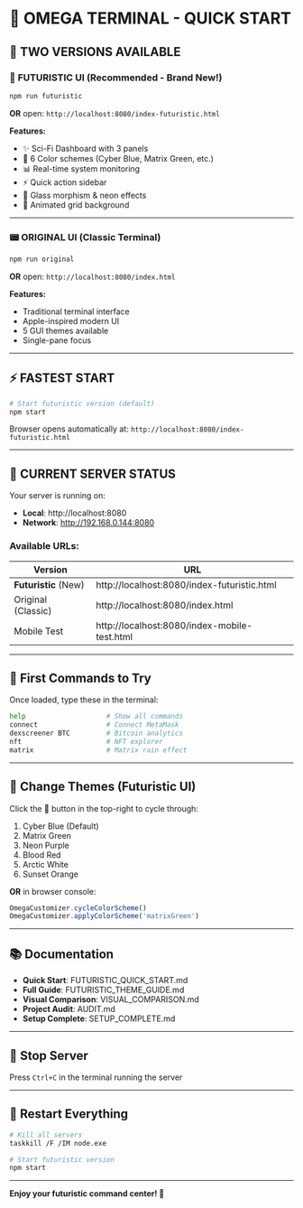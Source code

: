 # 🚀 OMEGA TERMINAL - QUICK START

## 🎯 TWO VERSIONS AVAILABLE

### 🌟 **FUTURISTIC UI** (Recommended - Brand New!)
```bash
npm run futuristic
```
**OR** open: `http://localhost:8080/index-futuristic.html`

**Features:**
- ✨ Sci-Fi Dashboard with 3 panels
- 🎨 6 Color schemes (Cyber Blue, Matrix Green, etc.)
- 📊 Real-time system monitoring
- ⚡ Quick action sidebar
- 💎 Glass morphism & neon effects
- 🌌 Animated grid background

---

### 📟 **ORIGINAL UI** (Classic Terminal)
```bash
npm run original
```
**OR** open: `http://localhost:8080/index.html`

**Features:**
- Traditional terminal interface
- Apple-inspired modern UI
- 5 GUI themes available
- Single-pane focus

---

## ⚡ FASTEST START

```bash
# Start futuristic version (default)
npm start
```

Browser opens automatically at: `http://localhost:8080/index-futuristic.html`

---

## 🎨 CURRENT SERVER STATUS

Your server is running on:
- **Local**: http://localhost:8080
- **Network**: http://192.168.0.144:8080

### Available URLs:
| Version | URL |
|---------|-----|
| **Futuristic** (New) | http://localhost:8080/index-futuristic.html |
| Original (Classic) | http://localhost:8080/index.html |
| Mobile Test | http://localhost:8080/index-mobile-test.html |

---

## 🎯 First Commands to Try

Once loaded, type these in the terminal:

```bash
help                    # Show all commands
connect                 # Connect MetaMask
dexscreener BTC         # Bitcoin analytics
nft                     # NFT explorer
matrix                  # Matrix rain effect
```

---

## 🎨 Change Themes (Futuristic UI)

Click the 🎨 button in the top-right to cycle through:
1. Cyber Blue (Default)
2. Matrix Green
3. Neon Purple
4. Blood Red
5. Arctic White
6. Sunset Orange

**OR** in browser console:
```javascript
OmegaCustomizer.cycleColorScheme()
OmegaCustomizer.applyColorScheme('matrixGreen')
```

---

## 📚 Documentation

- **Quick Start**: FUTURISTIC_QUICK_START.md
- **Full Guide**: FUTURISTIC_THEME_GUIDE.md
- **Visual Comparison**: VISUAL_COMPARISON.md
- **Project Audit**: AUDIT.md
- **Setup Complete**: SETUP_COMPLETE.md

---

## 🛑 Stop Server

Press `Ctrl+C` in the terminal running the server

---

## 🔄 Restart Everything

```bash
# Kill all servers
taskkill /F /IM node.exe

# Start futuristic version
npm start
```

---

**Enjoy your futuristic command center! 🚀**


